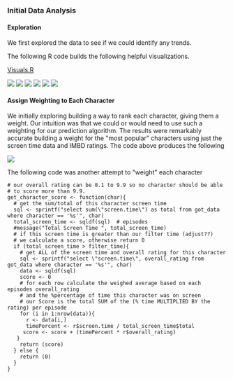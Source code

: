 ### Initial Data Analysis

#### Exploration 

We first explored the data to see if we could identify any trends.

The following R code builds the following helpful visualizations.

<a target="_blank" href="https://github.com/rschiavi/got_ist687/blob/master/src/R/visuals_GOT_5_18_18.R">Visuals.R</a>


<img src="analysis/image002.png"/>
<img src="analysis/image004.png"/>
<img src="analysis/image006.png"/>
<img src="analysis/image008.png"/>
<img src="analysis/image010.png"/>
<img src="analysis/image012.png"/>


#### Assign Weighting to Each Character

We initially exploring building a way to rank each character, giving them
a weight. Our intuition was that we could or would need to use such a weighting
for our prediction algorithm. The results were remarkably accurate building
a weight for the "most popular" characters using just the screen time data
and IMBD ratings. The code above produces the following

<img src="analysis/image014.png"/>


The following code was another attempt to "weight" each character

```
# our overall rating can be 8.1 to 9.9 so no character should be able
# to score more than 9.9. 
get_character_score <- function(char){
  # get the sum/total of this character screen time
  sql <- sprintf("select sum(\"screen.time\") as total from got_data where character == '%s'", char)
  total_screen_time <- sqldf(sql)  # episodes
  #message("Total Screen Time ", total_screen_time)
  # if this screen time is greater than our filter time (adjust??)
  # we calculate a score, otherwise return 0
  if (total_screen_time > filter_time){
    # get ALL of the screen time and overall rating for this character
    sql <- sprintf("select \"screen.time\", overall_rating from got_data where character == '%s'", char)
    data <- sqldf(sql)
    score <- 0
    # for each row calculate the weighed average based on each episodes overall_rating
    # and the %percentage of time this character was on screen
    # our Score is the total SUM of the (% time MULTIPLIED BY the rating) per episode
    for (i in 1:nrow(data)){
      r <- data[i,]
      timePercent <- r$screen.time / total_screen_time$total
     score <- score + (timePercent * r$overall_rating)
   }
    return (score)
  } else {
    return (0)
  }
}